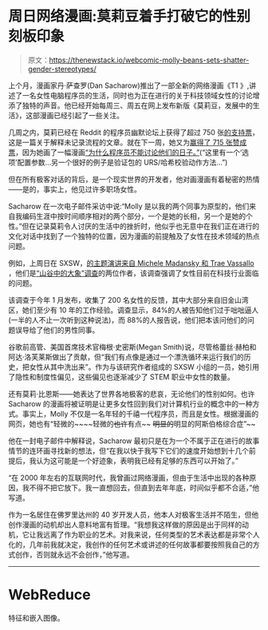 # 周日网络漫画:莫莉豆着手打破它的性别刻板印象

> 原文：<https://thenewstack.io/webcomic-molly-beans-sets-shatter-gender-stereotypes/>

上个月，漫画家丹·萨查罗(Dan Sacharow)推出了一部全新的网络漫画《T1 》,讲述了一名女性电脑程序员的生活，同时也为正在进行的关于科技领域女性的讨论增添了独特的声音。他已经开始每周三、周五在网上发布新版《莫莉豆，发展中的生活》，这部漫画已经引起了一些关注。

几周之内，莫莉已经在 Reddit 的程序员幽默论坛上获得了超过 750 张[的支持票](https://www.reddit.com/r/ProgrammerHumor/comments/47e5ps/explaining_undocumented_processes/)，这是一篇关于解释未记录流程的文章。就在下一周，她又为[赢得了 715 张赞成票](https://www.reddit.com/r/ProgrammerHumor/comments/48mlx7/)，因为她画了一幅漫画[“为什么程序员不能讨论他们的日子。”](http://www.mollybeans.com/comic/excitement/)(“这里有一个‘选项’配置参数…另一个很好的例子是验证包的 URS/哈希校验动作方法…”)

但在所有极客对话的背后，是一个现实世界的开发者，他对画漫画有着秘密的热情——是的，事实上，他见过许多职场女性。

Sacharow 在一次电子邮件采访中说:“Molly 是以我的两个同事为原型的，他们来自我编码生涯中按时间顺序相对的两个部分，一个是她的长相，另一个是她的个性。”但在记录莫莉令人讨厌的生活中的挫折时，他似乎也无意中在我们正在进行的文化对话中找到了一个独特的位置，因为漫画的前提触及了女性在技术领域的热点问题。

例如，上周日在 SXSW，[的主题演讲来自 Michele Madansky 和 Trae Vassallo](http://www.sxsw.com/interactive/news/2016/trae-vassallo-michele-madansky-keynotes) ，他们是[“山谷中的大象”调查](http://elephantinthevalley.com/)的两位作者，该调查强调了女性目前在科技行业面临的问题。

该调查于今年 1 月发布，收集了 200 名女性的反馈，其中大部分来自旧金山湾区，她们至少有 10 年的工作经验。调查显示，84%的人被告知他们过于咄咄逼人(一半的人不止一次听到这种说法)，而 88%的人报告说，他们把本该问他们的问题误导给了他们的男性同事。

谷歌前高管、美国首席技术官梅根·史密斯(Megan Smith)说，尽管格蕾丝·赫柏和阿达·洛芙莱斯做出了贡献，但“我们有点像是通过一个漂洗循环来运行我们的历史，把女性从其中洗出来”。作为与该研究作者组成的 SXSW 小组的一员，她引用了隐性和制度性偏见，这些偏见也逐渐减少了 STEM 职业中女性的数量。

还有莫莉·比恩斯——她表达了世界各地极客的悲哀，无论他们的性别如何。也许 Sacharow 的漫画将被证明是让更多女性回到我们对计算机行业的概念中的一种方式。事实上，Molly 不仅是一名年轻的千禧一代程序员，而且是女性。根据漫画的网页，她也有“轻微的~~~~轻微的~~也许~~有点~~ ~~明显的~~明显的阿斯伯格综合症”~~

他在一封电子邮件中解释说，Sacharow 最初只是在为一个不属于正在进行的故事情节的连环画寻找新的想法，但“在我以快于我写下它们的速度开始想到十几个前提后，我认为这可能是一个好迹象，表明我已经有足够的东西可以开始了。”

“在 2000 年左右的互联网时代，我曾画过网络漫画，但由于生活中出现的各种原因，我不得不把它放下。我一直想回去，但直到去年年底，时间似乎都不合适，”他写道。

作为一名居住在佛罗里达州的 40 岁开发人员，他本人对极客生活并不陌生，但他创作漫画的动机却出人意料地富有哲理。“我想我这样做的原因是出于同样的动机，它让我远离了作为职业的艺术。对我来说，任何类型的艺术表达都是非常个人化的，几年前我就决定，我创作的任何艺术或讲述的任何故事都要按照我自己的方式创作，否则就永远不会创作，”他写道。

* * *

# WebReduce

特征和嵌入图像。

<svg xmlns:xlink="http://www.w3.org/1999/xlink" viewBox="0 0 68 31" version="1.1"><title>Group</title> <desc>Created with Sketch.</desc></svg>